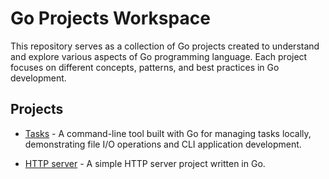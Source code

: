 # Go Projects Workspace

This repository serves as a collection of Go projects created to understand and explore various aspects of Go programming language. Each project focuses on different concepts, patterns, and best practices in Go development.

## Projects

- [Tasks](./tasks) - A command-line tool built with Go for managing tasks locally, demonstrating file I/O operations and CLI application development.

- [HTTP server](/http) - A simple HTTP server project written in Go.
